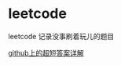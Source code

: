 ﻿# leetcode
leetcode 记录没事刷着玩儿的题目

[github上的超短答案详解](https://github.com/cy69855522/Shortest-LeetCode-Python-Solutions)
